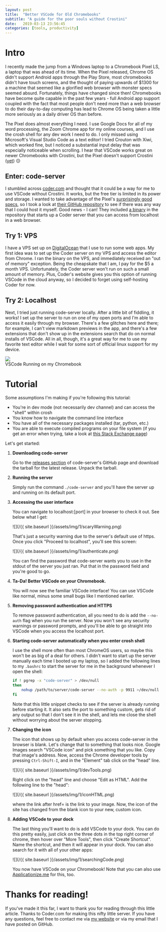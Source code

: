 ```yaml
---
layout: post
title:  "Better VSCode for Old Chromebooks"
subtitle: "A guide for the poor souls without Crostini"
date:   2019-03-13 23:56:45
categories: [tools, productivity]
---
```


# Intro

I recently made the jump from a Windows laptop to a Chromebook Pixel LS, a laptop that was ahead of its time. When the Pixel released, Chrome OS didn't support Android apps through the Play Store, most chromebooks didn't have touch screens, and the thought of paying upwards of $1300 for a machine that seemed like a glorified web browser with monster specs seemed absurd. Fortunately, things have changed since then! Chromebooks have become quite capable in the past few years - full Android app support coupled with the fact that most people don't need more than a web browser to do their day-to-day computing has lead to Chrome OS being taken a little more seriously as a daily driver OS than before.

The Pixel does almost everything I need. I use Google Docs for all of my word processing, the Zoom Chrome app for my online courses, and I use the crosh shell for any dev work I need to do. I only missed using Microsoft's Visual Studio Code as a text editor! I tried Crouton with Xiwi, which worked fine, but I noticed a substantial input delay that was especially noticeable when scrolling. I hear that VSCode works great on newer Chromebooks with Crostini, but the Pixel doesn't support Crostini ([yet](https://9to5google.com/2018/11/07/linux-app-support-2015-chromebook-pixel/)) 😔

## Enter: code-server

I stumbled across [coder.com](https://coder.com/) and thought that it could be a way for me to use VSCode without Crostini. It works, but the free tier is limited in its power and storage. I wanted to take advantage of the Pixel's [surprisingly good specs](https://en.wikipedia.org/wiki/Chromebook_Pixel#Specifications), so I took a look at [their GitHub repository](https://github.com/codercom/code-server) to see if there was any way that I could host it myself. Good news - I can! They included [a binary](https://github.com/codercom/code-server/releases) in the repository that starts up a Coder server that you can access from localhost in a web browser.

## Try 1: VPS

I have a VPS set up on [DigitalOcean](https://www.digitalocean.com/) that I use to run some web apps. My first idea was to set up the Coder server on my VPS and access the editor from Chrome. I ran the binary on the VPS, and immediately received an "out of memory" exception. Being the cheapskate that I am, I pay for the $5 a month VPS. Unfortunately, the Coder server won't run on such a small amount of memory. Plus, Coder's website gives you this option of running VSCode in the cloud anyway, so I decided to forget using self-hosting Coder for now.

## Try 2: Localhost

Next, I tried just running code-server locally. After a little bit of fiddling, it works! I set up the server to run on one of my open ports and I'm able to access it easily through my browser. There's a few glitches here and there; for example, I can't view markdown previews in the app, and there's a few extensions that don't show up in the extensions search that do on normal installs of VSCode. All in all, though, it's a great way for me to use my favorite text editor while I wait for some sort of official linux support for my device.

<div class="imgcap">
<img src="/{{ site.baseurl }}/assets/img/1/codeOnSamus.png">
<div class="thecap">VSCode Running on my Chromebook</div>
</div>

# Tutorial

Some assumptions I'm making if you're following this tutorial:

- You're in dev mode (not necessarily dev channel) and can access the "shell" within crosh
- You know how to navigate the command line interface
- You have all of the necessary packages installed (tar, python, etc.)
- You are able to execute compiled programs on your file system (if you get an error when trying, take a look at [this Stack Exchange page](https://superuser.com/questions/1264615/permission-denied-on-chromebook-even-with-sudo))

Let's get started:

1. **Downloading code-server**


    Go to the [releases section](https://github.com/codercom/code-server/releases) of code-server's GitHub page and download the tarball for the latest release. Unpack the tarball.

1. **Running the server**


    Simply run the command `./code-server` and you'll have the server up and running on its default port.

1. **Accessing the user interface**


    You can navigate to localhost:[port] in your browser to check it out. See below what I get:

    ![](/{{ site.baseurl }}/assets/img/1/scaryWarning.png)

    That's just a security warning due to the server's default use of https. Once you click "Proceed to localhost", you'll see this screen:

    ![](/{{ site.baseurl }}/assets/img/1/authenticate.png)

    You can find the password that code-server wants you to use in the stdout of the server you just ran. Put that in the password field and you're good to go.

1. **Ta-Da! Better VSCode on your Chromebook.**


    You will now see the familiar VSCode interface! You can use VSCode like normal, minus some small bugs like I mentioned earlier.

1. **Removing password authentication and HTTPS**


    To remove password authentication, all you need to do is add the `--no-auth` flag when you run the server. Now you won't see any security warnings or password prompts, and you'll be able to go straight into VSCode when you access the localhost port.

1. **Starting code-server automatically when you enter crosh shell**


    I use the shell more often than most ChromeOS users, so maybe this won't be as big of a deal for others. I didn't want to start up the server manually each time I booted up my laptop, so I added the following lines to my `.bashrc` to start the server for me in the background whenever I open the shell:

    ```bash
    if ! pgrep -x "code-server" > /dev/null
    then
        nohup /path/to/server/code-server --no-auth -p 9911 >/dev/null 2>&1 &
    fi
    ```

    Note that this little snippet checks to see if the server is already running before starting it. It also sets the port to something custom, gets rid of any output so that I don't see it in the shell, and lets me close the shell without worrying about the server stopping.

1. **Changing the icon**


    The icon that shows up by default when you access code-server in the browser is blank. Let's change that to something that looks nice. Google Images search "VSCode icon" and pick something that you like. Copy that image's address. Now, access the Chrome developer tools by pressing `Ctrl-Shift-I`, and in the "Element" tab click on the "head" line.

    ![](/{{ site.baseurl }}/assets/img/1/devTools.png)
    
    Right click on the "head" line and choose "Edit as HTML". Add the following line to the "head":

    ![](/{{ site.baseurl }}/assets/img/1/iconHTML.png)

    where the link after href= is the link to your image. Now, the icon of the site has changed from the blank icon to your new, custom icon.

1. **Adding VSCode to your dock**


    The last thing you'll want to do is add VSCode to your dock. You can do this pretty easily, just click on the three dots in the top right corner of chrome, then hover over "More Tools", then click "Create Shortcut". Name the shortcut, and then it will appear in your dock. You can also search for it with all of your other apps:

    ![](/{{ site.baseurl }}/assets/img/1/searchingCode.png)

    You now have VSCode on your Chromebook! Note that you can also use [Applicationize.me](https://applicationize.me/now) for this, too.

# Thanks for reading!

If you've made it this far, I want to thank you for reading through this little article. Thanks to Coder.com for making this nifty little server. If you have any questions, feel free to contact me via [my website](https://nick.marcopo.li/) or via my email that I have posted on GitHub.